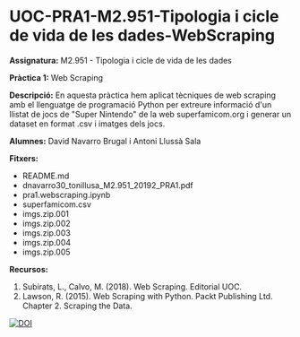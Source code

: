 # UOC-PRA1-M2.951-Tipologia i cicle de vida de les dades-WebScraping

**Assignatura:** M2.951 - Tipologia i cicle de vida de les dades

**Pràctica 1:** Web Scraping

**Descripció:** En aquesta pràctica hem aplicat tècniques de web scraping amb el llenguatge de programació Python per extreure informació d'un llistat de jocs de "Super Nintendo" de la web superfamicom.org i generar un dataset en format .csv i imatges dels jocs.

**Alumnes:** David Navarro Brugal i Antoni Llussà Sala

**Fitxers:** 
- README.md
- dnavarro30_tonillusa_M2.951_20192_PRA1.pdf
- pra1.webscraping.ipynb
- superfamicom.csv
- imgs.zip.001
- imgs.zip.002
- imgs.zip.003
- imgs.zip.004
- imgs.zip.005

**Recursos:** 
1. Subirats, L., Calvo, M. (2018). Web Scraping. Editorial UOC.
2. Lawson, R. (2015). Web Scraping with Python. Packt Publishing Ltd. Chapter 2. Scraping the Data.


<a href="https://doi.org/10.5281/zenodo.3746888"><img src="https://zenodo.org/badge/DOI/10.5281/zenodo.3746888.svg" alt="DOI"></a>
